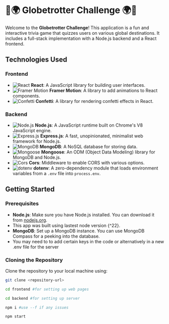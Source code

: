 # 🎉🌍 Globetrotter Challenge 🌍🎉

Welcome to the **Globetrotter Challenge**! This application is a fun and interactive trivia game that quizzes users on various global destinations. It includes a full-stack implementation with a Node.js backend and a React frontend.

## Technologies Used

### Frontend
- ![React](https://img.shields.io/badge/React-20232A?style=for-the-badge&logo=react&logoColor=61DAFB) **React**: A JavaScript library for building user interfaces.
- ![Framer Motion](https://img.shields.io/badge/Framer%20Motion-20232A?style=for-the-badge&logo=framer&logoColor=white) **Framer Motion**: A library to add animations to React components.
- ![Confetti](https://img.shields.io/badge/Confetti-20232A?style=for-the-badge&logo=javascript&logoColor=F7DF1E) **Confetti**: A library for rendering confetti effects in React.

### Backend
- ![Node.js](https://img.shields.io/badge/Node.js-20232A?style=for-the-badge&logo=node.js&logoColor=339933) **Node.js**: A JavaScript runtime built on Chrome's V8 JavaScript engine.
- ![Express.js](https://img.shields.io/badge/Express.js-20232A?style=for-the-badge&logo=express&logoColor=white) **Express.js**: A fast, unopinionated, minimalist web framework for Node.js.
- ![MongoDB](https://img.shields.io/badge/MongoDB-20232A?style=for-the-badge&logo=mongodb&logoColor=47A248) **MongoDB**: A NoSQL database for storing data.
- ![Mongoose](https://img.shields.io/badge/Mongoose-20232A?style=for-the-badge&logo=mongoose&logoColor=white) **Mongoose**: An ODM (Object Data Modeling) library for MongoDB and Node.js.
- ![Cors](https://img.shields.io/badge/Cors-20232A?style=for-the-badge&logo=express&logoColor=white) **Cors**: Middleware to enable CORS with various options.
- ![dotenv](https://img.shields.io/badge/dotenv-20232A?style=for-the-badge&logo=dotenv&logoColor=white) **dotenv**: A zero-dependency module that loads environment variables from a `.env` file into `process.env`.

## Getting Started

### Prerequisites
- **Node.js**: Make sure you have Node.js installed. You can download it from [nodejs.org](https://nodejs.org/).
- This app was built using lastest node version {^22}.
- **MongoDB**: Set up a MongoDB instance. You can use MongoDB Compass for a peeking into the database.
- You may need to to add certain keys in the code or alternatively in a new .env file for the server

### Cloning the Repository
Clone the repository to your local machine using:
```sh
git clone <repository-url>
```

```sh
cd frontend #for setting up web pages
```

```sh
cd backend #for setting up server
```

```sh
npm i #use --f if any issues
```

```sh
npm start
```
